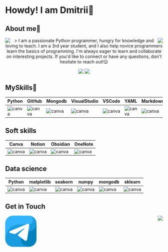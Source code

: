 
# Howdy! I am Dmitrii🤘

## About me🔭
<img align='right' src='https://user-images.githubusercontent.com/5713670/87202985-820dcb80-c2b6-11ea-9f56-7ec461c497c3.gif'>
<img align='left' src='https://user-images.githubusercontent.com/5713670/87202985-820dcb80-c2b6-11ea-9f56-7ec461c497c3.gif'>
<p align="center">
> I am a passionate Python programmer, hungry for knowledge and loving to teach. I am a 3rd year student, and I also help novice programmers learn the basics of programming.
I'm always eager to learn and collaborate on interesting projects. If you'd like to connect or have any questions, don't hesitate to reach out!😉
</p>
<p align="center">
  <img src="https://streak-stats.demolab.com?user=Hard-Pacific&theme=dark&hide_border=true&card_width=800&card_height=300&background=0A0E12&ring=268A38)](https://git.io/streak-stats"/>
  <img src="https://leetcard.jacoblin.cool/LeeDmitrii?theme=dark&font=Roboto%20Mono&width=550&height=200&background=0A0E12&animation=true&ext=activity"/>
</p>

## MySkills🥞
|Python|GitHub|Mongodb|VisualStudio|VSCode|YAML|Markdown|
|-----|------|------|------|------|------|------|
|![canva](https://go-skill-icons.vercel.app/api/icons?i=py)|![canva](https://go-skill-icons.vercel.app/api/icons?i=github)|![canva](https://go-skill-icons.vercel.app/api/icons?i=mongodb)|![canva](https://go-skill-icons.vercel.app/api/icons?i=visualstudio)|![canva](https://go-skill-icons.vercel.app/api/icons?i=vscode)|![canva](https://go-skill-icons.vercel.app/api/icons?i=yaml)|![canva](https://go-skill-icons.vercel.app/api/icons?i=markdown)|\

## Soft skills
|Canva|Notion|Obsidian|OneNote|
|-----|------|------|------|
|![canva](https://go-skill-icons.vercel.app/api/icons?i=canva)|![canva](https://go-skill-icons.vercel.app/api/icons?i=notion)|![canva](https://go-skill-icons.vercel.app/api/icons?i=obsidian)|![canva](https://go-skill-icons.vercel.app/api/icons?i=onenote)|

## Data science
|Python|matplotlib|seaborn|numpy|mongodb|sklearn|
|-----|------|------|------|------|------|
|![canva](https://go-skill-icons.vercel.app/api/icons?i=py)|![canva](https://go-skill-icons.vercel.app/api/icons?i=matplotlib)|![canva](https://go-skill-icons.vercel.app/api/icons?i=seaborn)|![canva](https://go-skill-icons.vercel.app/api/icons?i=numpy)|![canva](https://go-skill-icons.vercel.app/api/icons?i=mongodb)|![canva](https://go-skill-icons.vercel.app/api/icons?i=sklearn)|

## Get in Touch
<img align='right' src='https://goo.su/P8IJrv'>

[<img src="https://github.com/Hard-Pacific/Hard-Pacific/blob/main/assets/telegram_icon.png" width="100"/>](https://t.me/HardPacific)


